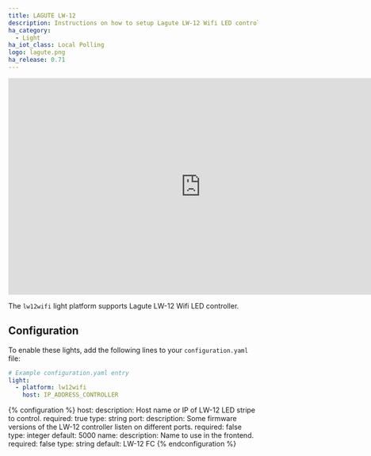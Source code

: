 ```yaml
---
title: LAGUTE LW-12
description: Instructions on how to setup Lagute LW-12 Wifi LED controller within Home Assistant.
ha_category:
  - Light
ha_iot_class: Local Polling
logo: lagute.png
ha_release: 0.71
---
```


<div class='videoWrapper'>
<iframe width="776" height="437" src="https://www.youtube.com/embed/V1RUpiEeGDk" frameborder="0" allow="accelerometer; autoplay; encrypted-media; gyroscope; picture-in-picture" allowfullscreen></iframe>
</div>

The `lw12wifi` light platform supports Lagute LW-12 Wifi LED controller.

## Configuration

To enable these lights, add the following lines to your `configuration.yaml` file:

```yaml
# Example configuration.yaml entry
light:
  - platform: lw12wifi
    host: IP_ADDRESS_CONTROLLER
```

{% configuration %}
host:
  description: Host name or IP of LW-12 LED stripe to control.
  required: true
  type: string
port:
  description: Some firmware versions of the LW-12 controller listen on different ports.
  required: false
  type: integer
  default: 5000
name:
  description: Name to use in the frontend.
  required: false
  type: string
  default: LW-12 FC
{% endconfiguration %}
